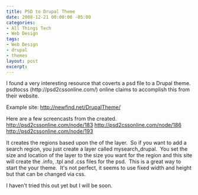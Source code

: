 ```yaml
---
title: PSD to Drupal Theme
date: 2008-12-21 00:00:00 -05:00
categories:
- All Things Tech
- Web Design
tags:
- Web Design
- drupal
- themes
layout: post
excerpt: 
---
```


<p style="text-align: left;">I found a very interesting resource that coverts a psd file to a Drupal theme.&nbsp; psdtocss (http://psd2cssonline.com/) online claims to accomplish this from their website.

Example site:
http://newfind.net/DrupalTheme/

Here are a few screencasts from the created.
http://psd2cssonline.com/node/183
http://psd2cssonline.com/node/186
http://psd2cssonline.com/node/193

It creates the regions based upon the of the layer.&nbsp; So if you want to add a search region, you just create a layer called mysearch_drupal.&nbsp; You set the size and location of the layer to the size you want for the region and this site will create the .info, .tpl and .css files for the psd.&nbsp; This is a great way to start the your theme.&nbsp; It's not perfect, it seems to use fixed width and height but that can be changed via css.

I haven't tried this out yet but I will be soon.
